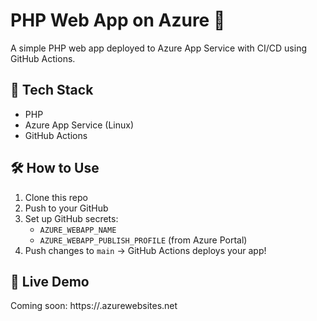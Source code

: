 # PHP Web App on Azure 🚀

A simple PHP web app deployed to Azure App Service with CI/CD using GitHub Actions.

## 🧱 Tech Stack

- PHP
- Azure App Service (Linux)
- GitHub Actions

## 🛠 How to Use

1. Clone this repo
2. Push to your GitHub
3. Set up GitHub secrets:
   - `AZURE_WEBAPP_NAME`
   - `AZURE_WEBAPP_PUBLISH_PROFILE` (from Azure Portal)
4. Push changes to `main` → GitHub Actions deploys your app!

## 📡 Live Demo

Coming soon: https://<your-app-name>.azurewebsites.net
